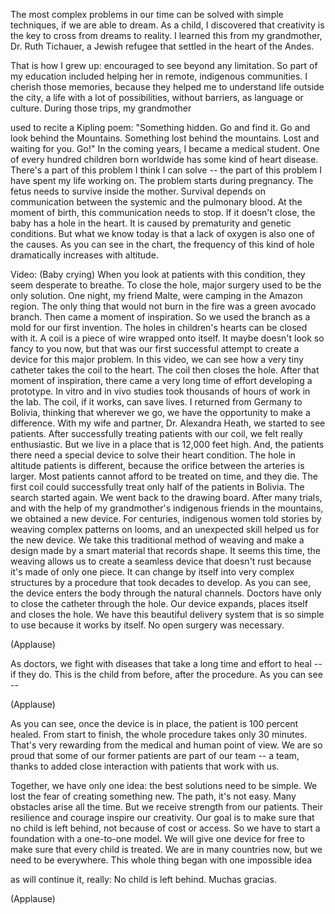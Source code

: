 
The most complex problems in our time
can be solved with simple techniques,
if we are able to dream.
As a child, I discovered
that creativity is the key
to cross from dreams to reality.
I learned this from my grandmother,
Dr. Ruth Tichauer,
a Jewish refugee that settled
in the heart of the Andes.

That is how I grew up:
encouraged to see beyond any limitation.
So part of my education
included helping her
in remote, indigenous communities.
I cherish those memories,
because they helped me
to understand life outside the city,
a life with a lot of possibilities,
without barriers, as language or culture.
During those trips, my grandmother

used to recite a Kipling poem:
&quot;Something hidden. Go and find it.
Go and look behind the Mountains.
Something lost behind the mountains.
Lost and waiting for you. Go!&quot;
In the coming years,
I became a medical student.
One of every hundred
children born worldwide
has some kind of heart disease.
There&#39;s a part of this problem
I think I can solve --
the part of this problem
I have spent my life working on.
The problem starts
during pregnancy.
The fetus needs to survive
inside the mother.
Survival depends on communication
between the systemic
and the pulmonary blood.
At the moment of birth,
this communication needs to stop.
If it doesn&#39;t close, the baby
has a hole in the heart.
It is caused by prematurity
and genetic conditions.
But what we know today
is that a lack of oxygen
is also one of the causes.
As you can see in the chart,
the frequency of this kind of hole
dramatically increases with altitude.

Video: (Baby crying)
When you look at patients
with this condition,
they seem desperate to breathe.
To close the hole, major surgery
used to be the only solution.
One night, my friend Malte,
were camping in the Amazon region.
The only thing that would not burn
in the fire was a green avocado branch.
Then came a moment of inspiration.
So we used the branch as a mold
for our first invention.
The holes in children&#39;s hearts
can be closed with it.
A coil is a piece of wire
wrapped onto itself.
It maybe doesn&#39;t look so fancy to you now,
but that was our first successful attempt
to create a device for this major problem.
In this video, we can see
how a very tiny catheter
takes the coil to the heart.
The coil then closes the hole.
After that moment of inspiration,
there came a very long time of effort
developing a prototype.
In vitro and in vivo studies took
thousands of hours of work in the lab.
The coil, if it works, can save lives.
I returned from Germany to Bolivia,
thinking that wherever we go,
we have the opportunity
to make a difference.
With my wife and partner,
Dr. Alexandra Heath,
we started to see patients.
After successfully treating
patients with our coil,
we felt really enthusiastic.
But we live in a place
that is 12,000 feet high.
And,
the patients there need a special device
to solve their heart condition.
The hole in altitude
patients is different,
because the orifice
between the arteries is larger.
Most patients cannot afford
to be treated on time,
and they die.
The first coil could successfully treat
only half of the patients in Bolivia.
The search started again.
We went back to the drawing board.
After many trials,
and with the help of my grandmother&#39;s
indigenous friends in the mountains,
we obtained a new device.
For centuries, indigenous women
told stories by weaving complex patterns
on looms,
and an unexpected skill
helped us for the new device.
We take this traditional method of weaving
and make a design made by a smart material
that records shape.
It seems this time,
the weaving allows us
to create a seamless device
that doesn&#39;t rust
because it&#39;s made of only one piece.
It can change by itself
into very complex structures
by a procedure that took
decades to develop.
As you can see, the device enters the body
through the natural channels.
Doctors have only to close
the catheter through the hole.
Our device expands, places itself
and closes the hole.
We have this beautiful delivery system
that is so simple to use
because it works by itself.
No open surgery was necessary.

(Applause)

As doctors, we fight with diseases
that take a long time
and effort to heal -- if they do.
This is the child from before,
after the procedure.
As you can see --

(Applause)

As you can see,
once the device is in place,
the patient is 100 percent healed.
From start to finish,
the whole procedure takes only 30 minutes.
That&#39;s very rewarding from the medical
and human point of view.
We are so proud that some
of our former patients
are part of our team --
a team, thanks to added close interaction
with patients that work with us.

Together, we have only one idea:
the best solutions need to be simple.
We lost the fear
of creating something new.
The path, it&#39;s not easy.
Many obstacles arise all the time.
But we receive strength from our patients.
Their resilience and courage
inspire our creativity.
Our goal is to make sure
that no child is left behind,
not because of cost or access.
So we have to start a foundation
with a one-to-one model.
We will give one device for free
to make sure that every child is treated.
We are in many countries now,
but we need to be everywhere.
This whole thing began
with one impossible idea

as will continue it, really:
No child is left behind.
Muchas gracias.

(Applause)

